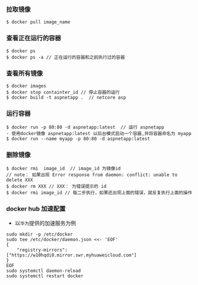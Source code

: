 ### 拉取镜像
```
$ docker pull image_name  
```

### 查看正在运行的容器
```
$ docker ps 
$ docker ps -a // 正在运行的容器和之前执行过的容器
```

### 查看所有镜像 
```
$ docker images 
$ docker stop containter_id // 停止容器的运行
$ docker build -t aspnetapp .  // netcore asp 
```

### 运行容器
```
$ docker run -p 80:80 -d aspnetapp:latest  // 运行 aspnetapp
- 使用docker镜像 aspnetapp:latest 以后台模式启动一个容器,并将容器命名为 myapp 
$ docker run --name myapp -p 80:80 -d aspnetapp:latest 
```

### 删除镜像 
```
$ docker rmi  image_id  // image_id 为镜像id
// note： 如果出现 Error response from daemon: conflict: unable to delete XXX 
$ docker rm XXX // XXX： 为错误提示的 id
$ docker rmi image_id // 每二步执行，如果还出现上面的错误，就反复执行上面的操作
```

### docker hub 加速配置
- 以`华为`提供的加速服务为例
```
sudo mkdir -p /etc/docker
sudo tee /etc/docker/daemon.json <<- 'EOF'
{
    "registry-mirrors": ["https://w10hqdi0.mirror.swr.myhuaweicloud.com"]
}
EOF
sudo systemctl daemon-reload
sudo systemctl restart docker
```
